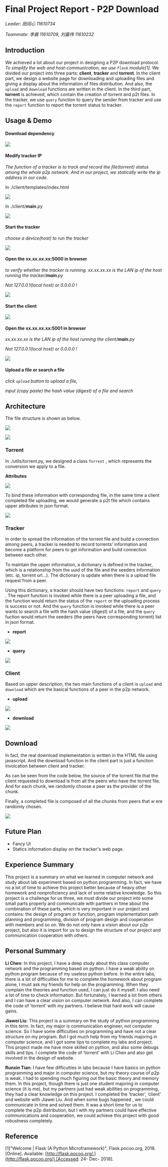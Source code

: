 # Final Project Report - P2P Download

*Leader: 田闰心 11610734*

*Teammate: 李晨 11610709, 刘嘉伟 11610232*

## Introduction
We achieved a lot about our project in designing a P2P download protocol.
*To simplify the web and host-communication, we use `flask` module[1].*
We divided our project into three parts: **client**, **tracker** and **torrent**. In the client part, we design a website page for downloading and uploading files and giving a display about the information of files distribution. And also, the `upload` and `download` functions are written in the client. In the third part, **torrent** is achieved, which contain the creation of torrent and p2t files. In the tracker, we use `query` function to query the sender from tracker and use the `report` function to report the torrent status to tracker.

## Usage & Demo
#### **Download dependency**

![](src/Untitled-d8d54b0f-8c99-4441-b026-5e56a8416d62.png)

#### **Modify tracker IP**

*The function of a tracker is to track and record the file(torrent) status among the whole p2p network. And in our project, we statically write the ip address in our code.*

In ./client/templates/index.html

![](src/Untitled-0a1c50b2-00b5-48a0-a83e-1db4d8970981.png)

In ./client/__main__.py

![](src/Untitled-cdb8dc4f-f0ee-4087-983c-20f00eccf0b2.png)

#### **Start the tracker**

*choose a device(host) to run the tracker*

![](src/snipaste_20190111_223603.png)

#### **Open the xx.xx.xx.xx:5000 in browser**

*to verify whether the tracker is running.
xx.xx.xx.xx is the LAN ip of the host running the tracker/__main__.py*

*Not 127.0.0.1(local host) or 0.0.0.0 !*

![](src/Untitled-405ab8a8-4372-4f3a-8338-306c93d107ef.png)

#### **Start the client**

![](src/snipaste_20190111_223657.png)

#### **Open the xx.xx.xx.xx:5001 in browser**

*xx.xx.xx.xx is the LAN ip of the host running the client/__main__.py*

*Not 127.0.0.1(local host) or 0.0.0.0 !*

![](src/Untitled-8a5fa238-4c6d-47e3-ad7b-40f552470c2d.png)

#### **Upload a file or search a file**

*click `upload` button to upload a file,*

*input (copy paste) the hash value (digest) of a file and search*

## Architecture

The file structure is shown as below.

![](src/Untitled-4e5dd9a2-6751-4ffd-a0c5-b83d8dece39e.png)

![](src/Untitled-bcc1b658-7978-4f3c-868f-0f8ca449ba78.png)

### Torrent

In ./utils/torrent.py, we designed a class `Torrent` , which represents the conversion we apply to a file.

**Attributes**

![](src/Untitled-c7de7e35-a8de-43f0-ab77-fbcdc5ceee60.png)

To bind these information with corresponding file, in the same time a client completed file uploading, we would generate a p2t file which contains upper attributes in json format.

![](src/Untitled-9d29f7f9-3f7d-4176-80cd-dbd338fc2725.png)

### Tracker

In order to spread the information of the torrent file and build a connection among peers, a tracker is needed to record torrents' information and become a platform for peers to get information and build connection between each other.

To maintain the upper information, a dictionary is defined in the tracker, which is a relationship from the uuid of the file and the seeders information (etc. ip, torrent url...). The dictionary is update when there is a upload file request from a peer.

Using this dictionary, a tracker should have two functions: `report` and `query` . The report function is invoked while there is a peer uploading a file, and the function would return the status of the `report` or the uploading process is success or not. And the `query` function is invoked while there is a peer wants to search a file with the hash value (digest) of a file, and the `query` fuction would return the seeders (the peers have corresponding torrent) list in json format.

- **report**

![](src/Untitled-30fe4af8-1dc9-4cda-921c-07a2e964b424.png)

- **query**

![](src/Untitled-77919d92-6933-4184-9a1a-4e3bf777fa44.png)

### Client

Based on upper description, the two main functions of a client is `upload` and `download` which are the basical functions of a peer in the p2p network.

- **upload**

![](src/Untitled-82dfff49-9806-4568-be5a-e4d812789cae.png)

- **download**

![](src/Untitled-cb42deb3-1361-4465-9e38-3a10018f7f2b.png)

## Download

In fact, the real download implementation is written in the HTML file using javascript. And the download function in the client part is just a function involcation between client and tracker.

As can be seen from the code below, the source of the torrent file that the client requested to download is from all the peers who have the torrent file. And for each chunk, we randomly choose a peer as the provider of the chunk.

Finally, a completed file is composed of all the chunks from peers that w ere randomly chosen.

![](src/Untitled-c0e13281-e654-4b01-b055-ad78152ae2f4.png)

## Future Plan

- Fancy UI
- Statics information display on the tracker's web page.

## Experience Summary

This project is a summary on what we learned in computer network and study about lab experiment based on python programming. In fact, we have no a lot of time to achieve this project better because of heavy other homework and nonproficiency and lack of some relative knowledge. So this project is a challenge for us three, we must divide our project into some small parts properly and communicate with partners in time about the combination of these parts, which is very important in our project and contains: the design of program or function, program implementation path planning and programming, division of program design and cooperation with members and so on. We do not only have a vision about our p2p project, but also it is import for us to design the structure of our project and communication cooperation with others.

## Personal Summary

**Li Chen**: In this project, I have a deep study about this class computer network and the programming based on python. I have a weak ability on python program because of my useless python before. In the entire labs, there is a lot of difficulties for me to complete the homework about program alone, I must ask my friends for help on the programming. When they complain the theories and function used, I can just do it myself. I also need a lot of time to check information. But fortunately, I learned a lot from others and I can have a clear vision on computer network. And also, I can complete the code of ’torrent’ with my partners. I believe that hard work will cause gains.

**Jiawei Liu**: This project is a summary on the study of python programming in this term. In fact, my major is communication engineer, not computer science. So I have some difficulties on programming and have not a clear structure on my program. But I got much help from my friends majoring in computer science, and I got some tips to complete my labs and project. This project made me have more skilled on python, and also some debugs skills and tips. I complete the code of ‘torrent’ with Li Chen and also get involved in the design of website.

**Runxin Tian**: I have few difficulties in labs because I have basics on python programming and major in computer science, but my theory course of p2p is weak. I had to spending much figuring out the basic theory and memory them. In this project, though there is just one student majoring in computer science (it is me), but my partners just had weak abilities on programming, they had a clear knowledge on this project. I completed the ‘tracker’, ’client’ and website with Jiawei Liu. And when some bugs happened , we could communicate in time and solved them. It was a short time for us to complete the p2p distribution, but I with my partners could have effective communications and cooperation, we could achieve this project with good robustness completely.

## Reference

[1]"Welcome | Flask (A Python Microframework)", Flask.pocoo.org, 2018.
[Online]. Available: [http://flask.pocoo.org/.](http://flask.pocoo.org/) [Accessed: 24- Dec- 2018].
